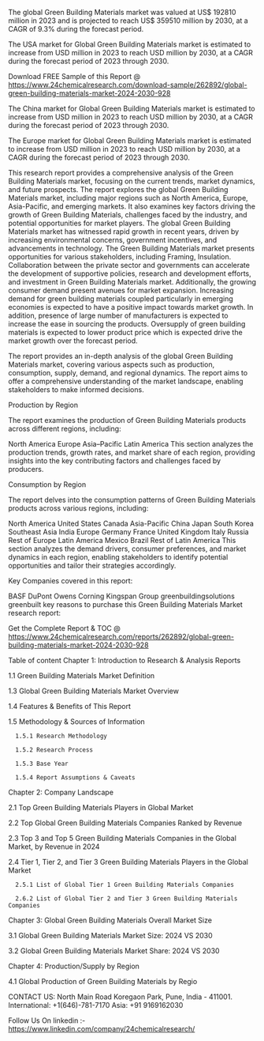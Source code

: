 The global Green Building Materials market was valued at US$ 192810 million in 2023 and is projected to reach US$ 359510 million by 2030, at a CAGR of 9.3% during the forecast period.

The USA market for Global Green Building Materials market is estimated to increase from USD million in 2023 to reach USD million by 2030, at a CAGR during the forecast period of 2023 through 2030.

Download FREE Sample of this Report @ https://www.24chemicalresearch.com/download-sample/262892/global-green-building-materials-market-2024-2030-928

The China market for Global Green Building Materials market is estimated to increase from USD million in 2023 to reach USD million by 2030, at a CAGR during the forecast period of 2023 through 2030.

The Europe market for Global Green Building Materials market is estimated to increase from USD million in 2023 to reach USD million by 2030, at a CAGR during the forecast period of 2023 through 2030.

This research report provides a comprehensive analysis of the Green Building Materials market, focusing on the current trends, market dynamics, and future prospects. The report explores the global Green Building Materials market, including major regions such as North America, Europe, Asia-Pacific, and emerging markets. It also examines key factors driving the growth of Green Building Materials, challenges faced by the industry, and potential opportunities for market players. The global Green Building Materials market has witnessed rapid growth in recent years, driven by increasing environmental concerns, government incentives, and advancements in technology. The Green Building Materials market presents opportunities for various stakeholders, including Framing, Insulation. Collaboration between the private sector and governments can accelerate the development of supportive policies, research and development efforts, and investment in Green Building Materials market. Additionally, the growing consumer demand present avenues for market expansion.  Increasing demand for green building materials coupled particularly in emerging economies is expected to have a positive impact towards market growth. In addition, presence of large number of manufacturers is expected to increase the ease in sourcing the products. Oversupply of green building materials is expected to lower product price which is expected drive the market growth over the forecast period.

The report provides an in-depth analysis of the global Green Building Materials market, covering various aspects such as production, consumption, supply, demand, and regional dynamics. The report aims to offer a comprehensive understanding of the market landscape, enabling stakeholders to make informed decisions.

Production by Region

The report examines the production of Green Building Materials products across different regions, including:

North America
Europe
Asia–Pacific
Latin America
This section analyzes the production trends, growth rates, and market share of each region, providing insights into the key contributing factors and challenges faced by producers.

Consumption by Region

The report delves into the consumption patterns of Green Building Materials products across various regions, including:

North America
United States
Canada
Asia-Pacific
China
Japan
South Korea
Southeast Asia
India
Europe
Germany
France
United Kingdom
Italy
Russia
Rest of Europe
Latin America
Mexico
Brazil
Rest of Latin America
This section analyzes the demand drivers, consumer preferences, and market dynamics in each region, enabling stakeholders to identify potential opportunities and tailor their strategies accordingly.

Key Companies covered in this report:

BASF
DuPont
Owens Corning
Kingspan Group
greenbuildingsolutions
greenbuilt
key reasons to purchase this Green Building Materials Market research report:

Get the Complete Report & TOC @ https://www.24chemicalresearch.com/reports/262892/global-green-building-materials-market-2024-2030-928

Table of content
Chapter 1: Introduction to Research & Analysis Reports


1.1 Green Building Materials Market Definition

1.3 Global Green Building Materials Market Overview

1.4 Features & Benefits of This Report

1.5 Methodology & Sources of Information

      1.5.1 Research Methodology

      1.5.2 Research Process

      1.5.3 Base Year

      1.5.4 Report Assumptions & Caveats


Chapter 2: Company Landscape


2.1 Top Green Building Materials Players in Global Market

2.2 Top Global Green Building Materials Companies Ranked by Revenue

2.3 Top 3 and Top 5 Green Building Materials Companies in the Global Market, by Revenue in 2024

2.4 Tier 1, Tier 2, and Tier 3 Green Building Materials Players in the Global Market

      2.5.1 List of Global Tier 1 Green Building Materials Companies

      2.6.2 List of Global Tier 2 and Tier 3 Green Building Materials Companies


Chapter 3: Global Green Building Materials Overall Market Size


3.1 Global Green Building Materials Market Size: 2024 VS 2030

3.2 Global Green Building Materials Market Share: 2024 VS 2030


Chapter 4: Production/Supply by Region


4.1 Global Production of Green Building Materials by Regio

CONTACT US:
North Main Road Koregaon Park, Pune, India - 411001.
International: +1(646)-781-7170
Asia: +91 9169162030

Follow Us On linkedin :- https://www.linkedin.com/company/24chemicalresearch/
